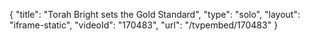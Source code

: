 {
    "title": "Torah Bright sets the Gold Standard",
    "type": "solo",
    "layout": "iframe-static",
    "videoId": "170483",
    "url": "\/tvpembed\/170483"
}